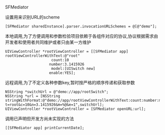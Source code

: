 SFMediator

设置用来识别URL的scheme

    [SFMediator sharedInstance].parser.invocationURLSchemes = @[@"demo"];

本地调用,为了方便调用和参数检验项目依赖于各组件对应的协议,协议根据需求由开发者和使用者共同维护或者只由某一方维护

    UIViewController *rootViewController = [[SFMediator app] rootViewControllerWithText:@"root" 
                         count:10 
                        number:3.1415926 
                         model:[UISwitch new] 
                        enable:YES];

远程调用,为了不定义各种参数key,暂时按严格的顺序传递和获取参数

    NSString *switchUrl = @"demo://app/rootSwitch";
    NSString *url = [NSString stringWithFormat:@"demo://app/rootViewControllerWithText:count:number:model:enable:?t=root&c=10&n=3.1415926&m=%@&e=1",switchUrl];
    UIViewController *rootViewController = [SFMediator openURL:url];

调用已声明但开发方尚未实现的方法

    [[SFMediator app] printCurrentDate];
